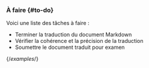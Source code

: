 ### À faire {#to-do}

Voici une liste des tâches à faire :

- Terminer la traduction du document Markdown
- Vérifier la cohérence et la précision de la traduction
- Soumettre le document traduit pour examen

{/*examples*/}

